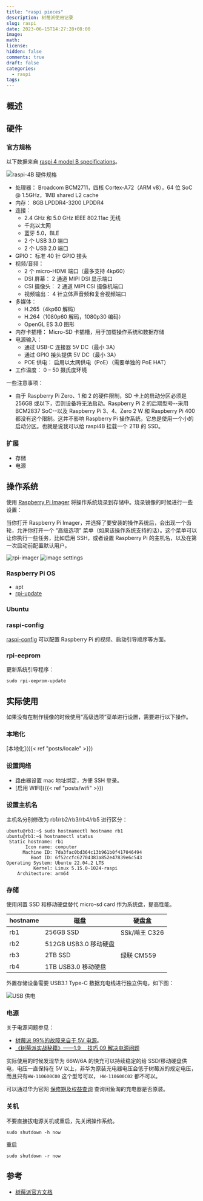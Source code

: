 ```yaml
---
title: "raspi pieces"
description: 树莓派使用记录
slug: raspi
date: 2023-06-15T14:27:28+08:00
image:
math:
license:
hidden: false
comments: true
draft: false
categories:
  - raspi
tags:
---
```


## 概述

## 硬件

### 官方规格

以下数据来自 [raspi 4 model B specifications](https://www.raspberrypi.com/products/raspberry-pi-4-model-b/specifications/)。

![raspi-4B 硬件规格](images/hardware.jpeg)

- 处理器： Broadcom BCM2711，四核 Cortex-A72（ARM v8），64 位 SoC @ 1.5GHz，1MB shared L2 cache
- 内存： 8GB LPDDR4-3200 LPDDR4
- 连接：
  - 2.4 GHz 和 5.0 GHz IEEE 802.11ac 无线
  - 千兆以太网
  - 蓝牙 5.0，BLE
  - 2 个 USB 3.0 端口
  - 2 个 USB 2.0 端口
- GPIO： 标准 40 针 GPIO 接头
- 视频/音频：
  - 2 个 micro-HDMI 端口（最多支持 4kp60）
  - DSI 屏幕： 2 通道 MIPI DSI 显示端口
  - CSI 摄像头： 2 通道 MIPI CSI 摄像机端口
  - 视频输出： 4 针立体声音频和复合视频端口
- 多媒体：
  - H.265（4kp60 解码）
  - H.264（1080p60 解码，1080p30 编码）
  - OpenGL ES 3.0 图形
- 内存卡插槽： Micro-SD 卡插槽，用于加载操作系统和数据存储
- 电源输入：
  - 通过 USB-C 连接器 5V DC（最小 3A）
  - 通过 GPIO 接头提供 5V DC（最小 3A）
  - POE 供电： 启用以太网供电（PoE）（需要单独的 PoE HAT）
- 工作温度： 0 – 50 摄氏度环境

一些注意事项：

- 由于 Raspberry Pi Zero、1 和 2 的硬件限制，SD 卡上的启动分区必须是 256GB 或以下，否则设备将无法启动。Raspberry Pi 2 的后期型号--采用 BCM2837 SoC--以及 Raspberry Pi 3、4、Zero 2 W 和 Raspberry Pi 400 都没有这个限制。这并不影响 Raspberry Pi 操作系统，它总是使用一个小的启动分区。也就是说我可以给 raspi4B 挂载一个 2TB 的 SSD。

### 扩展

- 存储
- 电源

## 操作系统

使用 [Raspberry Pi Imager](https://www.raspberrypi.com/software/) 将操作系统烧录到存储中。烧录镜像的时候进行一些设置：

当你打开 Raspberry Pi Imager，并选择了要安装的操作系统后，会出现一个齿轮，允许你打开一个 “高级选项” 菜单（如果该操作系统支持的话）。这个菜单可以让你执行一些任务，比如启用 SSH，或者设置 Raspberry Pi 的主机名，以及在第一次启动前配置默认用户。

![rpi-imager](images/rpi-imager.png)
![image settings](images/raspi-image-setting.png)

### Raspberry Pi OS

- apt
- [rpi-update](https://www.raspberrypi.com/documentation/computers/os.html#rpi-update)

### Ubuntu

### raspi-config

[raspi-config](https://www.raspberrypi.com/documentation/computers/configuration.html#raspi-config) 可以配置 Raspberry Pi 的视频、启动引导顺序等方面。

### rpi-eeprom

更新系统引导程序：

```shell
sudo rpi-eeprom-update
```

## 实际使用

如果没有在制作镜像的时候使用“高级选项”菜单进行设置，需要进行以下操作。

### 本地化

[本地化]({{< ref "posts/locale" >}})

### 设置网络

- 路由器设置 mac 地址绑定，方便 SSH 登录。
- [启用 WIFI]({{< ref "posts/wifi" >}})

### 设置主机名

主机名分别修改为 rb1/rb2/rb3/rb4/rb5 进行区分：

```shell
ubuntu@rb1:~$ sudo hostnamectl hostname rb1
ubuntu@rb1:~$ hostnamectl status
 Static hostname: rb1
       Icon name: computer
      Machine ID: 7da3fac0bd364c13b961b0f417046494
         Boot ID: 6f52ccfc62704383a852e47839e6c543
Operating System: Ubuntu 22.04.2 LTS
          Kernel: Linux 5.15.0-1024-raspi
    Architecture: arm64
```

### 存储

使用闲置 SSD 和移动硬盘替代 micro-sd card 作为系统盘，提高性能。

| hostname | 磁盘                  | 硬盘盒        |
| -------- | --------------------- | ------------- |
| rb1      | 256GB SSD             | SSk/飚王 C326 |
| rb2      | 512GB USB3.0 移动硬盘 |               |
| rb3      | 2TB SSD               | 绿联 CM559    |
| rb4      | 1TB USB3.0 移动硬盘   |               |

外置存储设备需要 USB3.1 Type-C 数据充电线进行独立供电，如下图：

![USB 供电](images/usb-charge.jpeg)

### 电源

关于电源问题参见：

- [树莓派 99%的故障来自于 5V 电源](http://www.shumeipai.net/thread-13938-1-1.html)。
- [《树莓派实战秘籍》——1.9 　技巧 09 解决电源问题](https://developer.aliyun.com/article/98470)

实际使用的时候发现华为 66W/6A 的快充可以持续稳定的给 SSD/移动硬盘供电，电压一直保持在 5V 以上，非华为原装充电器电压会低于树莓派的规定电压，而且只有`HW-110600C00` 这个型号可以， `HW-110600C02` 都不可以。

可以通过华为官网 [保修期及权益查询](https://consumer.huawei.com/cn/support/warranty-query/) 查询闲鱼淘的充电器是否原装。

### 关机

不要直接拔电源关机或重启，先关闭操作系统。

```shell
sudo shutdown -h now
```

重启

```shell
sudo shutdown -r now
```

## 参考

- [树莓派官方文档](https://www.raspberrypi.com/documentation/computers/)
